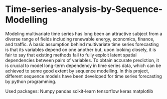 # Time-series-analysis-by-Sequence-Modelling
Modeling multivariate time series has long been an attractive subject from a diverse range of fields including renewable energy, economics, finance, and traffic. A basic assumption behind multivariate time series forecasting is that its variables depend on one another but, upon looking closely, it is fair to say that existing methods fail to fully exploit latent spatial dependencies between pairs of variables. To obtain accurate prediction, it is crucial to model long-term dependency in time series data, which can be achieved to some good extent by sequence modelling. In this project, different sequence models have been developed for time series forecasting by python programming. 

Used packages:
Numpy
pandas
scikit-learn
tensorflow
keras
matplotlib

